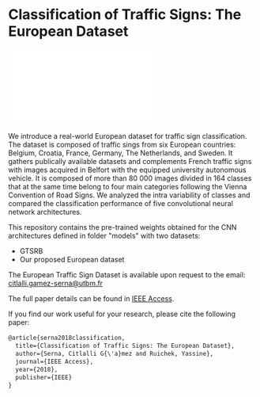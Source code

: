 # Classification of Traffic Signs: The European Dataset
![picture](Images/gamez1.pdf)

We introduce a real-world European dataset for traffic sign classification. The dataset is composed of traffic sings from six European countries: Belgium, Croatia, France, Germany, The Netherlands, and Sweden. It gathers publically available datasets and complements French traffic signs with images acquired in Belfort with the equipped university autonomous vehicle. It is composed of more than 80 000 images divided in 164 classes that at the same time belong to four main categories following the Vienna Convention of Road Signs. We analyzed the intra variability of classes and compared the classification performance of five convolutional neural network architectures.

This repository contains the pre-trained weights obtained for the CNN architectures defined in folder "models" with two datasets:
- GTSRB 
- Our proposed European dataset

The European Traffic Sign Dataset is available upon request to the email: citlalli.gamez-serna@utbm.fr

The full paper details can be found in [IEEE Access](https://ieeexplore.ieee.org/abstract/document/8558481).

If you find our work useful for your research, please cite the following paper:
```
@article{serna2018classification,
  title={Classification of Traffic Signs: The European Dataset},
  author={Serna, Citlalli G{\'a}mez and Ruichek, Yassine},
  journal={IEEE Access},
  year={2018},
  publisher={IEEE}
}
```
